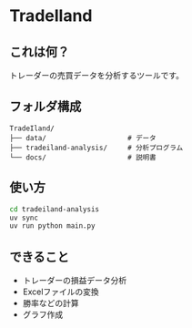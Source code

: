 # TradeIland

## これは何？

トレーダーの売買データを分析するツールです。

## フォルダ構成

```
TradeIland/
├── data/                    # データ
├── tradeiland-analysis/     # 分析プログラム
└── docs/                    # 説明書
```

## 使い方

```bash
cd tradeiland-analysis
uv sync
uv run python main.py
```

## できること

- トレーダーの損益データ分析
- Excelファイルの変換
- 勝率などの計算
- グラフ作成
